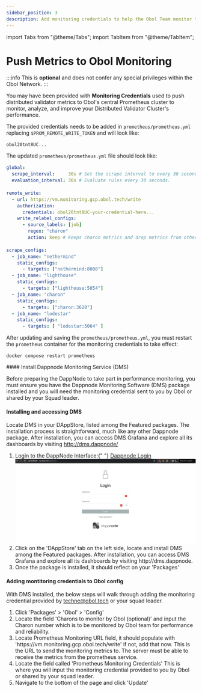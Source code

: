 ```yaml
---
sidebar_position: 3
description: Add monitoring credentials to help the Obol Team monitor the health of your cluster
---
```


import Tabs from "@theme/Tabs";
import TabItem from "@theme/TabItem";

# Push Metrics to Obol Monitoring

:::info
This is **optional** and does not confer any special privileges within the Obol Network.
:::

You may have been provided with **Monitoring Credentials** used to push distributed validator metrics to Obol's central Prometheus cluster to monitor, analyze, and improve your Distributed Validator Cluster's performance.

<Tabs groupId="Monitoring">
  <TabItem value="CLI" label="CLI">

The provided credentials needs to be added in `prometheus/prometheus.yml` replacing `$PROM_REMOTE_WRITE_TOKEN` and will look like:

```shell
obol20tnt8UC...
```

The updated `prometheus/prometheus.yml` file should look like:

```yaml
global:
  scrape_interval:     30s # Set the scrape interval to every 30 seconds.
  evaluation_interval: 30s # Evaluate rules every 30 seconds.

remote_write:
  - url: https://vm.monitoring.gcp.obol.tech/write
    authorization:
      credentials: obol20tnt8UC-your-credential-here...
    write_relabel_configs:
      - source_labels: [job]
        regex: "charon"
        action: keep # Keeps charon metrics and drop metrics from other containers.

scrape_configs:
  - job_name: "nethermind"
    static_configs:
      - targets: ["nethermind:8008"]
  - job_name: "lighthouse"
    static_configs:
      - targets: ["lighthouse:5054"]
  - job_name: "charon"
    static_configs:
      - targets: ["charon:3620"]
  - job_name: "lodestar"
    static_configs:
      - targets: [ "lodestar:5064" ]
```

After updating and saving the `prometheus/prometheus.yml`, you must restart the `prometheus` container for the monitoring credentials to take effect:

```shell
docker compose restart prometheus
```
</TabItem>
<TabItem value="Dappnode" label="Dappnode">
#### Install Dappnode Monitoring Service (DMS)

Before preparing the DappNode to take part in performance monitoring, you must ensure you have the Dappnode Monitoring Software (DMS) package installed and you will need the monitoring credential sent to you by Obol or shared by your Squad leader.

#### Installing and accessing DMS

Locate DMS in your DAppStore, listed among the Featured packages. The installation process is straightforward, much like any other Dappnode package. After installation, you can access DMS Grafana and explore all its dashboards by visiting <a href="[http://my.dappnode/installer/dnp/obol.dnp.dappnode.eth](http://dms.dappnode/)" target="_blank">http://dms.dappnode/</a>

<p>
          <ol>
            <li>
              Login to the DappNode Interface:{" "}
              <a href="http://my.dappnode/dashboard" target="_blank">
                Dappnode Login
              </a>
              <img src="/img/dappnodeLogin.png" alt="Dappnode Login" />
            </li>
            <li>
              Click on the 'DAppStore' tab on the left side, locate and install DMS among the Featured packages. After installation, you can access DMS Grafana and explore all its dashboards by visiting http://dms.dappnode.
            </li>
            <li>
              Once the package is installed, it should reflect on your 'Packages'
            </li>
            </ol>
        </p>

#### Adding montitoring credentials to Obol config

With DMS installed, the below steps will walk through adding the monitoring credential provided by techne@obol.tech or your squad leader.

<p>
  <ol>
   <li>
      Click 'Packages' > 'Obol' > 'Config'
    </li>
    <li>
      Locate the field 'Charons to monitor by Obol (optional)' and input the Charon number which is to be monitored by Obol team for performance and reliability. 
    </li>
    <li>
      Locate Prometheus Monitoring URL field, it should populate with 'https://vm.monitoring.gcp.obol.tech/write' if not, add that now. This is the URL to send the monitoring metrics to. The server must be able to receive the metrics from the prometheus service.
    </li>
    <li>
      Locate the field called 'Prometheus Monitoring Credentials' This is where you will input the monitoring credential provided to you by Obol or shared by your squad leader.  
    </li>
    <li>
      Navigate to the bottom of the page and click 'Update'
    </li>
  </ol>
</p>
</TabItem>
</Tabs>

